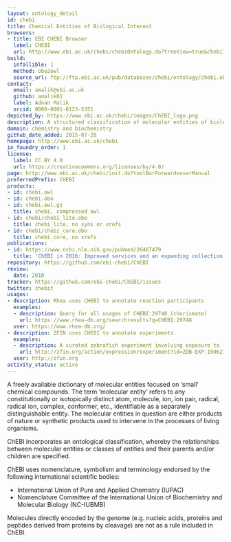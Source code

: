 ```yaml
---
layout: ontology_detail
id: chebi
title: Chemical Entities of Biological Interest
browsers:
- title: EBI CHEBI Browser
  label: CHEBI
  url: http://www.ebi.ac.uk/chebi/chebiOntology.do?treeView=true&chebiId=CHEBI:24431#graphView
build:
  infallible: 1
  method: obo2owl
  source_url: ftp://ftp.ebi.ac.uk/pub/databases/chebi/ontology/chebi.obo
contact:
  email: amalik@ebi.ac.uk
  github: amalik01
  label: Adnan Malik
  orcid: 0000-0001-8123-5351
depicted_by: https://www.ebi.ac.uk/chebi/images/ChEBI_logo.png
description: A structured classification of molecular entities of biological interest focusing on 'small' chemical compounds.
domain: chemistry and biochemistry
github_date_added: 2015-07-28
homepage: http://www.ebi.ac.uk/chebi
in_foundry_order: 1
license:
  label: CC BY 4.0
  url: https://creativecommons.org/licenses/by/4.0/
page: http://www.ebi.ac.uk/chebi/init.do?toolBarForward=userManual
preferredPrefix: CHEBI
products:
- id: chebi.owl
- id: chebi.obo
- id: chebi.owl.gz
  title: chebi, compressed owl
- id: chebi/chebi_lite.obo
  title: chebi_lite, no syns or xrefs
- id: chebi/chebi_core.obo
  title: chebi_core, no xrefs
publications:
- id: https://www.ncbi.nlm.nih.gov/pubmed/26467479
  title: 'ChEBI in 2016: Improved services and an expanding collection of metabolites.'
repository: https://github.com/ebi-chebi/ChEBI
review:
  date: 2010
tracker: https://github.com/ebi-chebi/ChEBI/issues
twitter: chebit
usages:
- description: Rhea uses CHEBI to annotate reaction participants
  examples:
  - description: Query for all usages of CHEBI:29748 (chorismate)
    url: https://www.rhea-db.org/searchresults?q=CHEBI:29748
  user: https://www.rhea-db.org/
- description: ZFIN uses CHEBI to annotate experiments
  examples:
  - description: A curated zebrafish experiment involving exposure to (5Z,8Z,14Z)-11,12-dihydroxyicosatrienoic acid (CHEBI:63969)
    url: http://zfin.org/action/expression/experiment?id=ZDB-EXP-190627-10
  user: http://zfin.org
activity_status: active
---
```


A freely available dictionary of molecular entities focused on ‘small’ chemical compounds.
The term ‘molecular entity’ refers to any constitutionally or isotopically distinct atom, molecule, ion, ion pair, radical, radical ion, complex, conformer, etc., identifiable as a separately distinguishable entity. The molecular entities in question are either products of nature or synthetic products used to intervene in the processes of living organisms.

ChEBI incorporates an ontological classification, whereby the relationships between molecular entities or classes of entities and their parents and/or children are specified.

ChEBI uses nomenclature, symbolism and terminology endorsed by the following international scientific bodies:

- International Union of Pure and Applied Chemistry (IUPAC)
- Nomenclature Committee of the International Union of Biochemistry and Molecular Biology (NC-IUBMB)

Molecules directly encoded by the genome (e.g. nucleic acids, proteins and peptides derived from proteins by cleavage) are not as a rule included in ChEBI.
